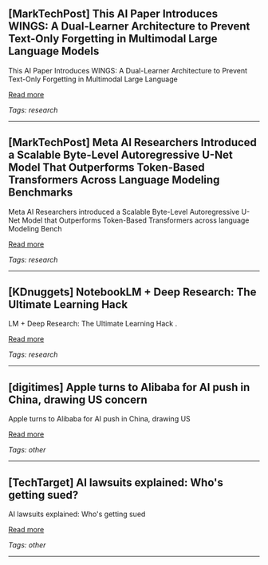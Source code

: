 ## [MarkTechPost] This AI Paper Introduces WINGS: A Dual-Learner Architecture to Prevent Text-Only Forgetting in Multimodal Large Language Models

This AI Paper Introduces WINGS: A Dual-Learner Architecture to Prevent Text-Only Forgetting in Multimodal Large Language

[Read more](https://www.marktechpost.com/2025/06/21/this-ai-paper-introduces-wings-a-dual-learner-architecture-to-prevent-text-only-forgetting-in-multimodal-large-language-models/)

_Tags: research_

---
## [MarkTechPost] Meta AI Researchers Introduced a Scalable Byte-Level Autoregressive U-Net Model That Outperforms Token-Based Transformers Across Language Modeling Benchmarks

Meta AI Researchers introduced a Scalable Byte-Level Autoregressive U-Net Model that Outperforms Token-Based Transformers across language Modeling Bench

[Read more](https://www.marktechpost.com/2025/06/20/meta-ai-researchers-introduced-a-scalable-byte-level-autoregressive-u-net-model-that-outperforms-token-based-transformers-across-language-modeling-benchmarks/)

_Tags: research_

---
## [KDnuggets] NotebookLM + Deep Research: The Ultimate Learning Hack

LM + Deep Research: The Ultimate Learning Hack .

[Read more](https://www.kdnuggets.com/notebooklm-deep-research-the-ultimate-learning-hack)

_Tags: research_

---
## [digitimes] Apple turns to Alibaba for AI push in China, drawing US concern

Apple turns to Alibaba for AI push in China, drawing US

[Read more](https://www.digitimes.com/news/a20250618PD239/apple-alibaba-partnership-qwen-ai-llm.html)

_Tags: other_

---
## [TechTarget] AI lawsuits explained: Who's getting sued?

AI lawsuits explained: Who's getting sued

[Read more](https://www.techtarget.com/whatis/feature/AI-lawsuits-explained-Whos-getting-sued)

_Tags: other_

---
